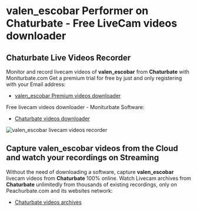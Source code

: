 # valen_escobar Performer on Chaturbate - Free LiveCam videos downloader

## Chaturbate Live Videos Recorder

Monitor and record livecam videos of **valen_escobar** from **Chaturbate** with Moniturbate.com
Get a premium trial for free by just and only registering with your Email address:
* [valen_escobar Premium videos downloader](https://moniturbate.com/request-demo-licence-key.html)

Free livecam videos downloader - Moniturbate Software:
* [Chaturbate videos downloader](https://moniturbate.com/moniturbate-download-software.html)

![valen_escobar livecam videos recorder](https://peachurnet.com/templates/moniturbate-software.png)


## Capture valen_escobar videos from the Cloud and watch your recordings on Streaming

Without the need of downloading a software, capture **valen_escobar** livecam videos from **Chaturbate** 100% online.
Watch Livecam archives from **Chaturbate** unlimitedly from thousands of existing recordings, only on Peachurbate.com and its websites network:
* [Chaturbate videos archives](https://peachurnet.com/)